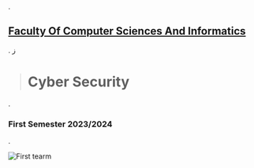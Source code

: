 .

## [Faculty Of Computer Sciences And Informatics]()

.
ز

> #   Cyber Security
>
.
### First Semester 2023/2024

.

![First  tearm](https://github.com/IsmealAlAswad/Cyber-Security/assets/146756819/42e8765d-4296-46b2-be2a-f7b23aca5741)

